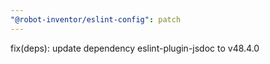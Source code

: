```yaml
---
"@robot-inventor/eslint-config": patch
---
```


fix(deps): update dependency eslint-plugin-jsdoc to v48.4.0
